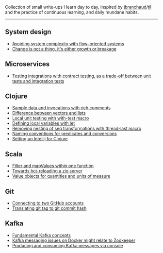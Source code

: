 Collection of small write-ups I learn day to day, inspired by [jbranchaud/til](https://github.com/jbranchaud/til) and 
the practice of continuous learning, and daily mundane habits. 

--- 

## System design
- [Avoiding system complexity with flow-oriented systems](system-design/avoiding-system-complexity-with-flow-oriented-systems.md)
- [Change is not a thing, it's either growth or breakage](system-design/change-is-not-a-thing-its-either-growth-or-breakage.md)

## Microservices
- [Testing integrations with contract testing, as a trade-off between unit tests and integration tests](microservices/contract-testing.md)

## Clojure
- [Sample data and invocations with rich comments](clojure/sample-data-and-invocations-with-rich-comments.md)
- [Difference between vectors and lists](clojure/difference-between-vectors-and-lists.md)
- [Local unit testing with with-test macro](clojure/local-unit-testing-wit-with-test-macro.md)
- [Defining local variables with let](clojure/defining-local-vars-with-let.md)
- [Removing nesting of seq transformations with thread-last macro](clojure/removing-nesting-of-seq-transformations-with-thread-last-macro.md)
- [Naming conventions for predicates and conversions](clojure/naming-conventions-for-predicates-and-conversions.md)
- [Setting up Intellij for Clojure](clojure/setting-up-intellij-for-clojure.md)

## Scala

- [Filter and mapValues within one function](scala/filter-and-map-with-collect.md)
- [Towards hot-reloading a zio server](scala/zio-server-hot-reloading.md)
- [Value objects for quantities and units of measure](scala/value-objects-for-quantities.md)

## Git

- [Connecting to two GitHub accounts](git/connecting-to-two-github-accounts.md)
- [Translating git tag to git commit hash](git/git-tag-to-commit-hash.md)

## Kafka

- [Fundamental Kafka concepts](kafka/fundamental-kafka-concepts.md)
- [Kafka messaging issues on Docker might relate to Zookeeper](kafka/kafka-messaging-issues-on-docker-might-relate-to-zookeeper.md)
- [Producing and consuming Kafka messages via console](kafka/producing-and-consuming-kafka-messages-via-console.md)